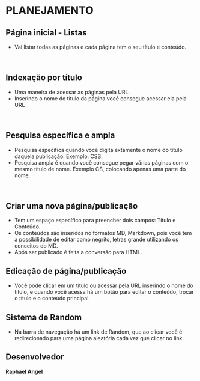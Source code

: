 # PLANEJAMENTO

## Página inicial - Listas
   * Vai listar todas as páginas e cada página tem o seu título e conteúdo.
   

<br>

## Indexação por título

   * Uma maneira de acessar as páginas pela URL.
   * Inserindo o nome do título da página você consegue acessar ela pela URL
   

<br>

## Pesquisa específica e ampla

  * Pesquisa específica quando você digita extamente o nome do título daquela publicação. Exemplo: CSS.
  * Pesquisa ampla é quando você consegue pegar várias páginas com o mesmo título de nome. Exemplo CS, colocando apenas uma parte do nome.

<br>

## Criar uma nova página/publicação

  * Tem um espaço específico para preencher dois campos: Título e Conteúdo.
  * Os conteúdos são inseridos no formatos MD, Markdown, pois você tem a possibilidade de editar como negrito, letras grande utilizando os conceitos do MD.
  * Após ser publicado é feita a conversão para HTML.


  ## Edicação de página/publicação

  * Você pode clicar em um título ou acessar pela URL inserindo o nome do título, e quando você acessa há um botão para editar o conteúdo, trocar o título e o conteúdo principal.


  ## Sistema de Random

  * Na barra de navegação há um link de Random, que ao clicar você é redirecionado para uma página aleatória cada vez que clicar no link.


  ## Desenvolvedor

  **Raphael Angel**

